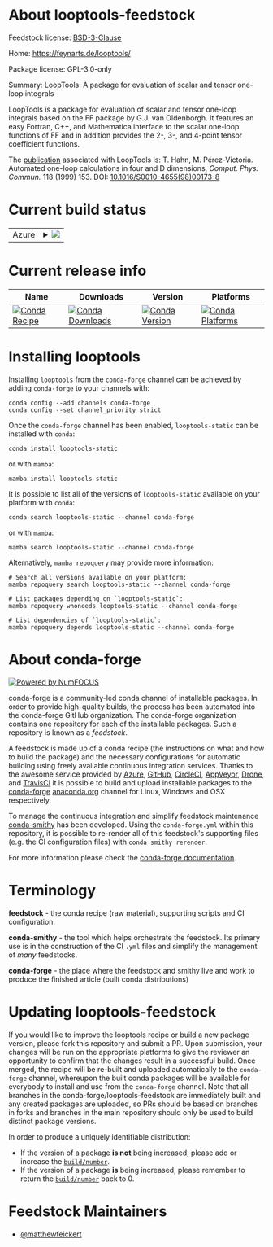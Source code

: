 About looptools-feedstock
=========================

Feedstock license: [BSD-3-Clause](https://github.com/conda-forge/looptools-feedstock/blob/main/LICENSE.txt)

Home: https://feynarts.de/looptools/

Package license: GPL-3.0-only

Summary: LoopTools: A package for evaluation of scalar and tensor one-loop integrals

LoopTools is a package for evaluation of scalar and tensor one-loop integrals
based on the FF package by G.J. van Oldenborgh. It features an easy Fortran,
C++, and Mathematica interface to the scalar one-loop functions of FF and
in addition provides the 2-, 3-, and 4-point tensor coefficient functions.

The [publication](https://inspirehep.net/literature/474106) associated with
LoopTools is: T. Hahn, M. Pérez-Victoria. Automated one-loop calculations
in four and D dimensions, _Comput. Phys. Commun._ 118 (1999) 153.
DOI: [10.1016/S0010-4655(98)00173-8](https://doi.org/10.1016/S0010-4655(98)00173-8)


Current build status
====================


<table>
    
  <tr>
    <td>Azure</td>
    <td>
      <details>
        <summary>
          <a href="https://dev.azure.com/conda-forge/feedstock-builds/_build/latest?definitionId=24047&branchName=main">
            <img src="https://dev.azure.com/conda-forge/feedstock-builds/_apis/build/status/looptools-feedstock?branchName=main">
          </a>
        </summary>
        <table>
          <thead><tr><th>Variant</th><th>Status</th></tr></thead>
          <tbody><tr>
              <td>linux_64</td>
              <td>
                <a href="https://dev.azure.com/conda-forge/feedstock-builds/_build/latest?definitionId=24047&branchName=main">
                  <img src="https://dev.azure.com/conda-forge/feedstock-builds/_apis/build/status/looptools-feedstock?branchName=main&jobName=linux&configuration=linux%20linux_64_" alt="variant">
                </a>
              </td>
            </tr><tr>
              <td>linux_aarch64</td>
              <td>
                <a href="https://dev.azure.com/conda-forge/feedstock-builds/_build/latest?definitionId=24047&branchName=main">
                  <img src="https://dev.azure.com/conda-forge/feedstock-builds/_apis/build/status/looptools-feedstock?branchName=main&jobName=linux&configuration=linux%20linux_aarch64_" alt="variant">
                </a>
              </td>
            </tr><tr>
              <td>linux_ppc64le</td>
              <td>
                <a href="https://dev.azure.com/conda-forge/feedstock-builds/_build/latest?definitionId=24047&branchName=main">
                  <img src="https://dev.azure.com/conda-forge/feedstock-builds/_apis/build/status/looptools-feedstock?branchName=main&jobName=linux&configuration=linux%20linux_ppc64le_" alt="variant">
                </a>
              </td>
            </tr><tr>
              <td>osx_64</td>
              <td>
                <a href="https://dev.azure.com/conda-forge/feedstock-builds/_build/latest?definitionId=24047&branchName=main">
                  <img src="https://dev.azure.com/conda-forge/feedstock-builds/_apis/build/status/looptools-feedstock?branchName=main&jobName=osx&configuration=osx%20osx_64_" alt="variant">
                </a>
              </td>
            </tr>
          </tbody>
        </table>
      </details>
    </td>
  </tr>
</table>

Current release info
====================

| Name | Downloads | Version | Platforms |
| --- | --- | --- | --- |
| [![Conda Recipe](https://img.shields.io/badge/recipe-looptools--static-green.svg)](https://anaconda.org/conda-forge/looptools-static) | [![Conda Downloads](https://img.shields.io/conda/dn/conda-forge/looptools-static.svg)](https://anaconda.org/conda-forge/looptools-static) | [![Conda Version](https://img.shields.io/conda/vn/conda-forge/looptools-static.svg)](https://anaconda.org/conda-forge/looptools-static) | [![Conda Platforms](https://img.shields.io/conda/pn/conda-forge/looptools-static.svg)](https://anaconda.org/conda-forge/looptools-static) |

Installing looptools
====================

Installing `looptools` from the `conda-forge` channel can be achieved by adding `conda-forge` to your channels with:

```
conda config --add channels conda-forge
conda config --set channel_priority strict
```

Once the `conda-forge` channel has been enabled, `looptools-static` can be installed with `conda`:

```
conda install looptools-static
```

or with `mamba`:

```
mamba install looptools-static
```

It is possible to list all of the versions of `looptools-static` available on your platform with `conda`:

```
conda search looptools-static --channel conda-forge
```

or with `mamba`:

```
mamba search looptools-static --channel conda-forge
```

Alternatively, `mamba repoquery` may provide more information:

```
# Search all versions available on your platform:
mamba repoquery search looptools-static --channel conda-forge

# List packages depending on `looptools-static`:
mamba repoquery whoneeds looptools-static --channel conda-forge

# List dependencies of `looptools-static`:
mamba repoquery depends looptools-static --channel conda-forge
```


About conda-forge
=================

[![Powered by
NumFOCUS](https://img.shields.io/badge/powered%20by-NumFOCUS-orange.svg?style=flat&colorA=E1523D&colorB=007D8A)](https://numfocus.org)

conda-forge is a community-led conda channel of installable packages.
In order to provide high-quality builds, the process has been automated into the
conda-forge GitHub organization. The conda-forge organization contains one repository
for each of the installable packages. Such a repository is known as a *feedstock*.

A feedstock is made up of a conda recipe (the instructions on what and how to build
the package) and the necessary configurations for automatic building using freely
available continuous integration services. Thanks to the awesome service provided by
[Azure](https://azure.microsoft.com/en-us/services/devops/), [GitHub](https://github.com/),
[CircleCI](https://circleci.com/), [AppVeyor](https://www.appveyor.com/),
[Drone](https://cloud.drone.io/welcome), and [TravisCI](https://travis-ci.com/)
it is possible to build and upload installable packages to the
[conda-forge](https://anaconda.org/conda-forge) [anaconda.org](https://anaconda.org/)
channel for Linux, Windows and OSX respectively.

To manage the continuous integration and simplify feedstock maintenance
[conda-smithy](https://github.com/conda-forge/conda-smithy) has been developed.
Using the ``conda-forge.yml`` within this repository, it is possible to re-render all of
this feedstock's supporting files (e.g. the CI configuration files) with ``conda smithy rerender``.

For more information please check the [conda-forge documentation](https://conda-forge.org/docs/).

Terminology
===========

**feedstock** - the conda recipe (raw material), supporting scripts and CI configuration.

**conda-smithy** - the tool which helps orchestrate the feedstock.
                   Its primary use is in the construction of the CI ``.yml`` files
                   and simplify the management of *many* feedstocks.

**conda-forge** - the place where the feedstock and smithy live and work to
                  produce the finished article (built conda distributions)


Updating looptools-feedstock
============================

If you would like to improve the looptools recipe or build a new
package version, please fork this repository and submit a PR. Upon submission,
your changes will be run on the appropriate platforms to give the reviewer an
opportunity to confirm that the changes result in a successful build. Once
merged, the recipe will be re-built and uploaded automatically to the
`conda-forge` channel, whereupon the built conda packages will be available for
everybody to install and use from the `conda-forge` channel.
Note that all branches in the conda-forge/looptools-feedstock are
immediately built and any created packages are uploaded, so PRs should be based
on branches in forks and branches in the main repository should only be used to
build distinct package versions.

In order to produce a uniquely identifiable distribution:
 * If the version of a package **is not** being increased, please add or increase
   the [``build/number``](https://docs.conda.io/projects/conda-build/en/latest/resources/define-metadata.html#build-number-and-string).
 * If the version of a package **is** being increased, please remember to return
   the [``build/number``](https://docs.conda.io/projects/conda-build/en/latest/resources/define-metadata.html#build-number-and-string)
   back to 0.

Feedstock Maintainers
=====================

* [@matthewfeickert](https://github.com/matthewfeickert/)

